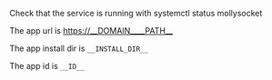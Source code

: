 Check that the service is running with systemctl status mollysocket

The app url is <https://__DOMAIN____PATH__>

The app install dir is `__INSTALL_DIR__`

The app id is `__ID__`
